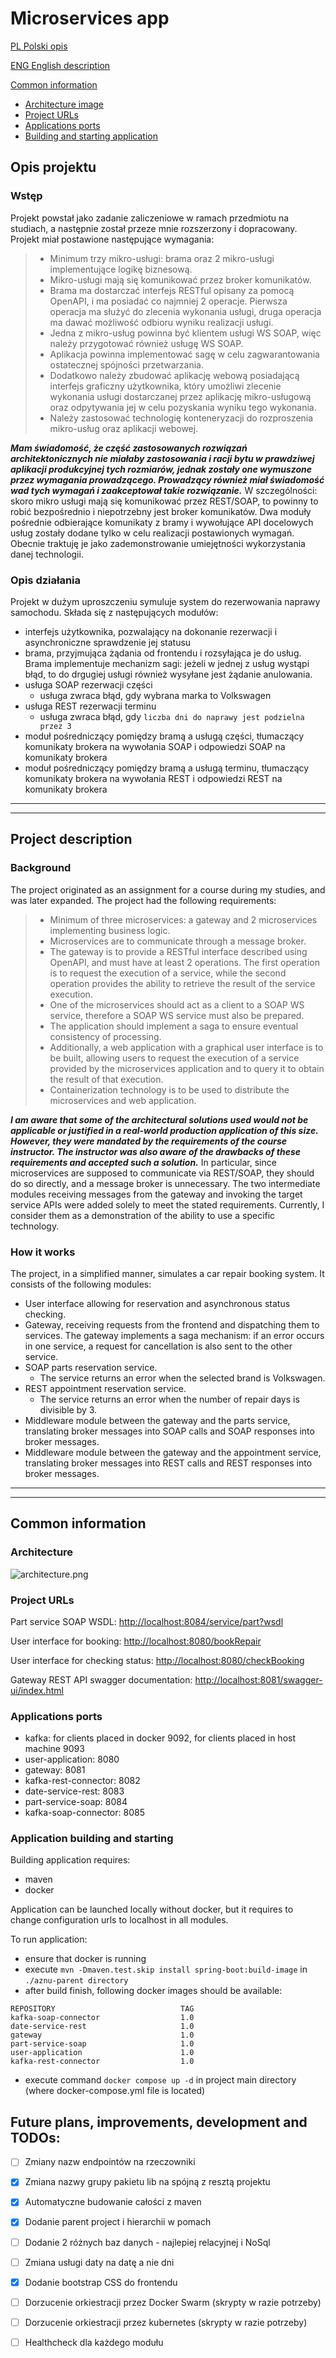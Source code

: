 # Microservices app

[PL Polski opis](#opis-projektu)

[ENG English description](#project-description)

[Common information](#common-information)
* [Architecture image](#architecture)
* [Project URLs](#project-urls)
* [Applications ports](#applications-ports)
* [Building and starting application](#application-building-and-starting)


## Opis projektu
### Wstęp
Projekt powstał jako zadanie zaliczeniowe w ramach przedmiotu na studiach, a następnie został przeze mnie rozszerzony i dopracowany. Projekt miał postawione następujące wymagania:

> * Minimum trzy mikro-usługi: brama oraz 2 mikro-usługi implementujące logikę biznesową.
> * Mikro-usługi mają się komunikować przez broker komunikatów.
> * Brama ma dostarczać interfejs RESTful opisany za pomocą OpenAPI, i ma posiadać co najmniej 2 operacje. Pierwsza operacja ma służyć do zlecenia wykonania usługi, druga operacja ma dawać możliwość odbioru wyniku realizacji usługi.
> * Jedna z mikro-usług powinna być klientem usługi WS SOAP, więc należy przygotować również usługę WS SOAP.
> * Aplikacja powinna implementować sagę w celu zagwarantowania ostatecznej spójności przetwarzania.
> * Dodatkowo należy zbudować aplikację webową posiadającą interfejs graficzny użytkownika, który umożliwi zlecenie wykonania usługi dostarczanej przez aplikację mikro-usługową oraz odpytywania jej w celu pozyskania wyniku tego wykonania.
> * Należy zastosować technologię konteneryzacji do rozproszenia mikro-usług oraz aplikacji webowej.

***Mam świadomość, że część zastosowanych rozwiązań architektonicznych nie miałaby zastosowania i racji bytu w prawdziwej aplikacji produkcyjnej tych rozmiarów, jednak zostały one wymuszone przez wymagania prowadzącego. Prowadzący również miał świadomość wad tych wymagań i zaakceptował takie rozwiązanie.*** W szczególności: skoro mikro usługi mają się komunikować przez REST/SOAP, to powinny to robić bezpośrednio i niepotrzebny jest broker komunikatów. Dwa moduły pośrednie odbierające komunikaty z bramy i wywołujące API docelowych usług zostały dodane tylko w celu realizacji postawionych wymagań. Obecnie traktuję je jako zademonstrowanie umiejętności wykorzystania danej technologii.

### Opis działania

Projekt w dużym uproszczeniu symuluje system do rezerwowania naprawy samochodu. Składa się z następujących modułów:
* interfejs użytkownika, pozwalający na dokonanie rezerwacji i asynchroniczne sprawdzenie jej statusu
* brama, przyjmująca żądania od frontendu i rozsyłająca je do usług. Brama implementuje mechanizm sagi: jeżeli w jednej z usług wystąpi błąd, to do drgugiej usługi również wysyłane jest żądanie anulowania. 
* usługa SOAP rezerwacji części
  * usługa zwraca błąd, gdy wybrana marka to Volkswagen
* usługa REST rezerwacji terminu
  * usługa zwraca błąd, gdy `liczba dni do naprawy jest podzielna przez 3`
* moduł pośredniczący pomiędzy bramą a usługą części, tłumaczący komunikaty brokera na wywołania SOAP i odpowiedzi SOAP na komunikaty brokera
* moduł pośredniczący pomiędzy bramą a usługą terminu, tłumaczący komunikaty brokera na wywołania REST i odpowiedzi REST na komunikaty brokera

---

---

## Project description

### Background
The project originated as an assignment for a course during my studies, and was later expanded. The project had the following requirements:

> * Minimum of three microservices: a gateway and 2 microservices implementing business logic.
> * Microservices are to communicate through a message broker.
> * The gateway is to provide a RESTful interface described using OpenAPI, and must have at least 2 operations. The first operation is to request the execution of a service, while the second operation provides the ability to retrieve the result of the service execution.
> * One of the microservices should act as a client to a SOAP WS service, therefore a SOAP WS service must also be prepared.
> * The application should implement a saga to ensure eventual consistency of processing.
> * Additionally, a web application with a graphical user interface is to be built, allowing users to request the execution of a service provided by the microservices application and to query it to obtain the result of that execution.
> * Containerization technology is to be used to distribute the microservices and web application.

***I am aware that some of the architectural solutions used would not be applicable or justified in a real-world production application of this size. However, they were mandated by the requirements of the course instructor. The instructor was also aware of the drawbacks of these requirements and accepted such a solution.*** In particular, since microservices are supposed to communicate via REST/SOAP, they should do so directly, and a message broker is unnecessary. The two intermediate modules receiving messages from the gateway and invoking the target service APIs were added solely to meet the stated requirements. Currently, I consider them as a demonstration of the ability to use a specific technology.

### How it works

The project, in a simplified manner, simulates a car repair booking system. It consists of the following modules:

* User interface allowing for reservation and asynchronous status checking.
* Gateway, receiving requests from the frontend and dispatching them to services. The gateway implements a saga mechanism: if an error occurs in one service, a request for cancellation is also sent to the other service.
* SOAP parts reservation service.
  * The service returns an error when the selected brand is Volkswagen.
* REST appointment reservation service.
  * The service returns an error when the number of repair days is divisible by 3.
* Middleware module between the gateway and the parts service, translating broker messages into SOAP calls and SOAP responses into broker messages.
* Middleware module between the gateway and the appointment service, translating broker messages into REST calls and REST responses into broker messages.


---

---

## Common information

### Architecture
![architecture.png](architecture.png)

### Project URLs

Part service SOAP WSDL: [http://localhost:8084/service/part?wsdl](http://localhost:8084/service/part?wsdl)

User interface for booking: [http://localhost:8080/bookRepair](http://localhost:8080/bookRepair)

User interface for checking status: [http://localhost:8080/checkBooking](http://localhost:8080/checkBooking)

Gateway REST API swagger documentation: [http://localhost:8081/swagger-ui/index.html](http://localhost:8081/swagger-ui/index.html)

### Applications ports
- kafka: for clients placed in docker 9092, for clients placed in host machine 9093
- user-application: 8080
- gateway: 8081
- kafka-rest-connector: 8082
- date-service-rest: 8083
- part-service-soap: 8084
- kafka-soap-connector: 8085

### Application building and starting

Building application requires:
* maven
* docker

Application can be launched locally without docker, but it requires to change configuration urls to localhost in all modules.

To run application:
* ensure that docker is running
* execute ```mvn -Dmaven.test.skip install spring-boot:build-image``` in `./aznu-parent directory`
* after build finish, following docker images should be available:
```
REPOSITORY                            TAG
kafka-soap-connector                  1.0
date-service-rest                     1.0
gateway                               1.0
part-service-soap                     1.0     
user-application                      1.0 
kafka-rest-connector                  1.0 
```
* execute command `docker compose up -d` in project main directory (where docker-compose.yml file is located)

## Future plans, improvements, development and TODOs:
- [ ] Zmiany nazw endpointów na rzeczowniki
- [x] Zmiana nazwy grupy pakietu lib na spójną z resztą projektu
- [x] Automatyczne budowanie całości z maven
- [x] Dodanie parent project i hierarchii w pomach
- [ ] Dodanie 2 różnych baz danych - najlepiej relacyjnej i NoSql
- [ ] Zmiana usługi daty na datę a nie dni
- [x] Dodanie bootstrap CSS do frontendu
- [ ] Dorzucenie orkiestracji przez Docker Swarm (skrypty w razie potrzeby)
- [ ] Dorzucenie orkiestracji przez kubernetes (skrypty w razie potrzeby)
- [ ] Healthcheck dla każdego modułu

